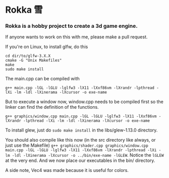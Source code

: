 # Rokka     雪

### Rokka is a hobby project to create a 3d game engine.

If anyone wants to work on this with me, please make a pull request.

If you're on Linux, to install glfw, do this
```
cd dir/to/glfw-3.X.X
cmake -G "Unix Makefiles"
make
sudo make install
```


The main.cpp can be compiled with

`g++ main.cpp -lGL -lGLU -lglfw3 -lX11 -lXxf86vm -lXrandr -lpthread -lXi -lm -ldl -lXinerama -lXcursor -o exe-name`

But to execute a window now, window.cpp needs to be compiled
first so the linker can find the definition of the functions.

`g++ graphics/window.cpp main.cpp -lGL -lGLU -lglfw3 -lX11 -lXxf86vm -lXrandr -lpthread -lXi -lm -ldl -lXinerama -lXcursor -o exe-name`




To install glew, just do `sudo make install` in the libs/glew-1.13.0 directory.

You should also compile like this now (in the src directory like always, or just use the Makefile) `g++ graphics/shader.cpp graphics/window.cpp main.cpp -lGL -lGLU -lglfw3 -lX11 -lXxf86vm -lXrandr -lpthread -lXi -lm -ldl -lXinerama -lXcursor -o ../bin/exe-name -lGLEW`.
Notice the `lGLEW` at the very end. And we now place our executables in the bin/
directory.


A side note, Vec4 was made because it is useful for colors.

